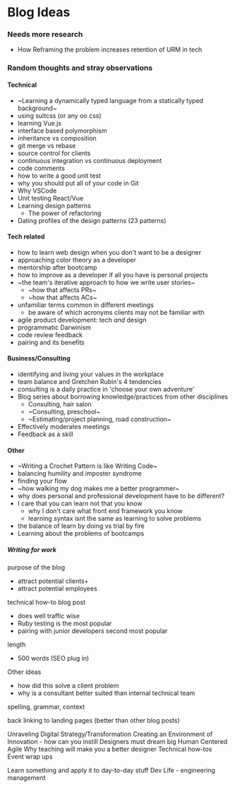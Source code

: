 # Blog Ideas

### Needs more research
- How Reframing the problem increases retention of URM in tech

### Random thoughts and stray observations

#### Technical

- ~Learning a dynamically typed language from a statically typed background~
- using suitcss (or any oo css)
- learning Vue.js
- interface based polymorphism
- inheritance vs composition
- git merge vs rebase
- source control for clients
- continuous integration vs continuous deployment
- code comments
- how to write a good unit test
- why you should put all of your code in Git
- Why VSCode
- Unit testing React/Vue
- Learning design patterns
  - The power of refactoring
- Dating profiles of the design patterns (23 patterns)

#### Tech related
- how to learn web design when you don't want to be a designer
- approaching color theory as a developer
- mentorship after bootcamp
- how to improve as a developer if all you have is personal projects
- ~the team's iterative approach to how we write user stories~
  - ~how that affects PRs~
  - ~how that affects ACs~
- unfamiliar terms common in different meetings
  - be aware of which acronyms clients may not be familiar with
- agile product development: tech _and_ design
- programmatic Darwinism
- code review feedback
- pairing and its benefits

#### Business/Consulting
- identifying and living your values in the workplace
- team balance and Gretchen Rubin's 4 tendencies
- consulting is a daily practice in 'choose your own adventure'
- Blog series about borrowing knowledge/practices from other disciplines
  - Consulting, hair salon
  - ~Consulting, preschool~
  - ~Estimating/project planning, road construction~
- Effectively moderates meetings
- Feedback as a skill
  
#### Other
- ~Writing a Crochet Pattern is like Writing Code~
- balancing humility and imposter syndrome
- finding your flow
- ~how walking my dog makes me a better programmer~
- why does personal and professional development have to be different?
- I care that you can learn not that you know
  - why I don't care what front end framework you know
  - learning syntax isnt the same as learning to solve problems
- the balance of learn by doing vs trial by fire
- Learning about the problems of bootcamps


##### Writing for work
purpose of the blog
- attract potential clients+
- attract potential employees

technical how-to blog post
- does well traffic wise
- Ruby testing is the most popular
- pairing with junior developers second most popular

length
- 500 words (SEO plug in)

Other ideas
- how did this solve a client problem
- why is a consultant better suited than internal technical team

spelling, grammar, context

back linking to landing pages (better than other blog posts)

Unraveling Digital Strategy/Transformation
Creating an Environment of Innovation - how can you instill 
Designers must dream big
Human Centered Agile
Why teaching will make you a better designer
Technical how-tos
Event wrap ups

Learn something and apply it to day-to-day stuff
Dev Life - engineering management


